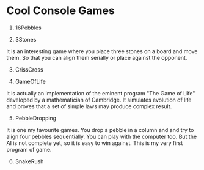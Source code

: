 # Cool Console Games

1. 16Pebbles

2. 3Stones

It is an interesting game where you place three stones on a board and move them. So that you can align them serially or place against the opponent.

3. CrissCross

4. GameOfLife

It is actually an implementation of the eminent program "The Game of Life" developed by a mathematician of Cambridge. It simulates evolution of life and proves that a set of simple laws may produce complex result.

5. PebbleDropping

It is one my favourite games. You drop a pebble in a column and and try to align four pebbles sequentially. You can play with the computer too. But the AI is not complete yet, so it is easy to win against. This is my very first program of game.

6. SnakeRush
